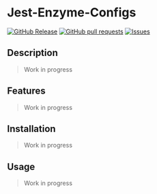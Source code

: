 # Jest-Enzyme-Configs
[![GitHub Release](https://img.shields.io/github/release/zjayers/jest-enzyme-configs.svg?style=flat)](https://github.com/zjayers/jest-enzyme-configs/releases)
[![GitHub pull requests](https://img.shields.io/github/issues-pr/zjayers/jest-enzyme-configs.svg?style=flat)](https://github.com/zjayers/jest-enzyme-configs/pulls)
[![Issues](https://img.shields.io/github/issues-raw/zjayers/jest-enzyme-configs.svg?maxAge=25000)](https://github.com/zjayers/jest-enzyme-configs/issues)

## Description

> Work in progress

## Features

> Work in progress

## Installation

> Work in progress

## Usage

> Work in progress
